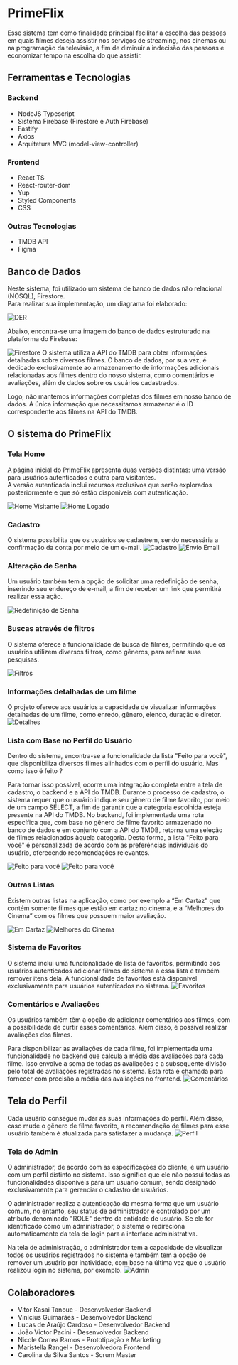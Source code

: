 # PrimeFlix

Esse sistema tem como finalidade principal facilitar a escolha das pessoas em quais
filmes deseja assistir nos serviços de streaming, nos cinemas ou na programação da
televisão, a fim de diminuir a indecisão das pessoas e economizar tempo na escolha
do que assistir.

## Ferramentas e Tecnologias

### Backend

- NodeJS Typescript
- Sistema Firebase (Firestore e Auth Firebase)
- Fastify
- Axios
- Arquitetura MVC (model-view-controller)

### Frontend

- React TS
- React-router-dom
- Yup
- Styled Components
- CSS

### Outras Tecnologias

- TMDB API
- Figma

## Banco de Dados

Neste sistema, foi utilizado um sistema de banco de dados não relacional (NOSQL), Firestore.<br> 
Para realizar sua implementação, um diagrama foi elaborado:

![DER](./images/DER.jpeg)

Abaixo, encontra-se uma imagem do banco de dados estruturado na plataforma do Firebase:

![Firestore](./images/firebase.png)
O sistema utiliza a API do TMDB para obter informações detalhadas sobre diversos filmes. O banco de dados, por sua vez, é dedicado exclusivamente ao armazenamento de informações adicionais relacionadas aos filmes dentro do nosso sistema, como comentários e avaliações, além de dados sobre os usuários cadastrados.

Logo, não mantemos informações completas dos filmes em nosso banco de dados. A única informação que necessitamos armazenar é o ID correspondente aos filmes na API do TMDB.

## O sistema do PrimeFlix

### Tela Home

A página inicial do PrimeFlix apresenta duas versões distintas: uma versão para usuários autenticados e outra para visitantes.<br> 
A versão autenticada inclui recursos exclusivos que serão explorados posteriormente e que só estão disponíveis com autenticação.

![Home Visitante](./images/homeVisitante.png)
![Home Logado](./images/homeLogado.png)
### Cadastro

O sistema possibilita que os usuários se cadastrem, sendo necessária a confirmação da conta por meio de um e-mail.
![Cadastro](./images/cadastro.png)
![Envio Email](./images/telaEnvioEmail.png)
### Alteração de Senha

Um usuário também tem a opção de solicitar uma redefinição de senha, inserindo seu endereço de e-mail, a fim de receber um link que permitirá realizar essa ação.

![Redefinição de Senha](./images/redefinirSenha.png)

### Buscas através de filtros

O sistema oferece a funcionalidade de busca de filmes, permitindo que os usuários utilizem diversos filtros, como gêneros, para refinar suas pesquisas.

![Filtros](./images/filtroGenero.png)

### Informações detalhadas de um filme

O projeto oferece aos usuários a capacidade de visualizar informações detalhadas de um filme, como enredo, gênero, elenco, duração e diretor.
![Detalhes](./images/telaDetalhes.png)

### Lista com Base no Perfil do Usuário

Dentro do sistema, encontra-se a funcionalidade da lista "Feito para você", que disponibiliza diversos filmes alinhados com o perfil do usuário. Mas como isso é feito ?

Para tornar isso possível, ocorre uma integração completa entre a tela de cadastro, o backend e a API do TMDB. Durante o processo de cadastro, o sistema requer que o usuário indique seu gênero de filme favorito, por meio de um campo SELECT, a fim de garantir que a categoria escolhida esteja presente na API do TMDB. No backend, foi implementada uma rota específica que, com base no gênero de filme favorito armazenado no banco de dados e em conjunto com a API do TMDB, retorna uma seleção de filmes relacionados àquela categoria. Desta forma, a lista "Feito para você" é personalizada de acordo com as preferências individuais do usuário, oferecendo recomendações relevantes.

![Feito para você](./images/feitoParaVoceHome.png)
![Feito para você](./images/feitoParaVoceGrande.png)

### Outras Listas

Existem outras listas na aplicação, como por exemplo a “Em Cartaz” que contém somente filmes que estão em cartaz no cinema, e a “Melhores do Cinema” com os filmes que possuem maior avaliação.

![Em Cartaz](./images/emCartaz.png)
![Melhores do Cinema](./images/melhorDoCinema.png)

### Sistema de Favoritos

O sistema inclui uma funcionalidade de lista de favoritos, permitindo aos usuários autenticados adicionar filmes do sistema a essa lista e também remover itens dela. A funcionalidade de favoritos está disponível exclusivamente para usuários autenticados no sistema.
![Favoritos](./images/favoritos.png)

### Comentários e Avaliações

Os usuários também têm a opção de adicionar comentários aos filmes, com a possibilidade de curtir esses comentários. Além disso, é possível realizar avaliações dos filmes.

Para disponibilizar as avaliações de cada filme, foi implementada uma funcionalidade no backend que calcula a média das avaliações para cada filme. Isso envolve a soma de todas as avaliações e a subsequente divisão pelo total de avaliações registradas no sistema. Esta rota é chamada para fornecer com precisão a média das avaliações no frontend.
![Comentários](./images/comentariosAvaliacoes.png)

## Tela do Perfil
Cada usuário consegue mudar as suas informações do perfil. Além disso, caso mude o gênero de filme favorito, a recomendação de filmes para esse usuário também é atualizada para satisfazer a mudança.
![Perfil](./images/telaPerfil.png)

### Tela do Admin

O administrador, de acordo com as especificações do cliente, é um usuário com um perfil distinto no sistema. Isso significa que ele não possui todas as funcionalidades disponíveis para um usuário comum, sendo designado exclusivamente para gerenciar o cadastro de usuários.

O administrador realiza a autenticação da mesma forma que um usuário comum, no entanto, seu status de administrador é controlado por um atributo denominado "ROLE" dentro da entidade de usuário. Se ele for identificado como um administrador, o sistema o redireciona automaticamente da tela de login para a interface administrativa.

Na tela de administração, o administrador tem a capacidade de visualizar todos os usuários registrados no sistema e também tem a opção de remover um usuário por inatividade, com base na última vez que o usuário realizou login no sistema, por exemplo.
![Admin](./images/telaAdmin.png)

## Colaboradores
- Vitor Kasai Tanoue - Desenvolvedor Backend
- Vinícius Guimarães - Desenvolvedor Backend
- Lucas de Araújo Cardoso - Desenvolvedor Backend
- João Victor Pacini -
Desenvolvedor Backend
- Nicole Correa Ramos - Prototipação e Marketing
- Maristella Rangel - Desenvolvedora Frontend
- Carolina da Silva Santos - Scrum Master
